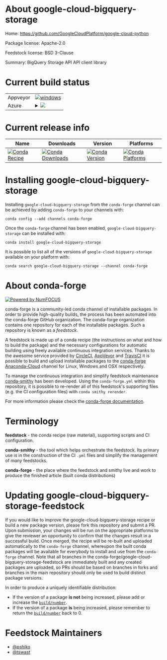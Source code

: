 About google-cloud-bigquery-storage
===================================

Home: https://github.com/GoogleCloudPlatform/google-cloud-python

Package license: Apache-2.0

Feedstock license: BSD 3-Clause

Summary: BigQuery Storage API API client library



Current build status
====================


<table><tr>
    <td>Appveyor</td>
    <td>
      <a href="https://ci.appveyor.com/project/conda-forge/google-cloud-bigquery-storage-feedstock/branch/master">
        <img alt="windows" src="https://img.shields.io/appveyor/ci/conda-forge/google-cloud-bigquery-storage-feedstock/master.svg?label=Windows">
      </a>
    </td>
  </tr>
    
  <tr>
    <td>Azure</td>
    <td>
      <details>
        <summary>
          <a href="https://dev.azure.com/conda-forge/feedstock-builds/_build/latest?definitionId=6331&branchName=master">
            <img src="https://dev.azure.com/conda-forge/feedstock-builds/_apis/build/status/google-cloud-bigquery-storage-feedstock?branchName=master">
          </a>
        </summary>
        <table>
          <thead><tr><th>Variant</th><th>Status</th></tr></thead>
          <tbody><tr>
              <td>linux_python2.7</td>
              <td>
                <a href="https://dev.azure.com/conda-forge/feedstock-builds/_build/latest?definitionId=6331&branchName=master">
                  <img src="https://dev.azure.com/conda-forge/feedstock-builds/_apis/build/status/google-cloud-bigquery-storage-feedstock?branchName=master&jobName=linux&configuration=linux_python2.7" alt="variant">
                </a>
              </td>
            </tr><tr>
              <td>linux_python3.6</td>
              <td>
                <a href="https://dev.azure.com/conda-forge/feedstock-builds/_build/latest?definitionId=6331&branchName=master">
                  <img src="https://dev.azure.com/conda-forge/feedstock-builds/_apis/build/status/google-cloud-bigquery-storage-feedstock?branchName=master&jobName=linux&configuration=linux_python3.6" alt="variant">
                </a>
              </td>
            </tr><tr>
              <td>linux_python3.7</td>
              <td>
                <a href="https://dev.azure.com/conda-forge/feedstock-builds/_build/latest?definitionId=6331&branchName=master">
                  <img src="https://dev.azure.com/conda-forge/feedstock-builds/_apis/build/status/google-cloud-bigquery-storage-feedstock?branchName=master&jobName=linux&configuration=linux_python3.7" alt="variant">
                </a>
              </td>
            </tr><tr>
              <td>osx_python2.7</td>
              <td>
                <a href="https://dev.azure.com/conda-forge/feedstock-builds/_build/latest?definitionId=6331&branchName=master">
                  <img src="https://dev.azure.com/conda-forge/feedstock-builds/_apis/build/status/google-cloud-bigquery-storage-feedstock?branchName=master&jobName=osx&configuration=osx_python2.7" alt="variant">
                </a>
              </td>
            </tr><tr>
              <td>osx_python3.6</td>
              <td>
                <a href="https://dev.azure.com/conda-forge/feedstock-builds/_build/latest?definitionId=6331&branchName=master">
                  <img src="https://dev.azure.com/conda-forge/feedstock-builds/_apis/build/status/google-cloud-bigquery-storage-feedstock?branchName=master&jobName=osx&configuration=osx_python3.6" alt="variant">
                </a>
              </td>
            </tr><tr>
              <td>osx_python3.7</td>
              <td>
                <a href="https://dev.azure.com/conda-forge/feedstock-builds/_build/latest?definitionId=6331&branchName=master">
                  <img src="https://dev.azure.com/conda-forge/feedstock-builds/_apis/build/status/google-cloud-bigquery-storage-feedstock?branchName=master&jobName=osx&configuration=osx_python3.7" alt="variant">
                </a>
              </td>
            </tr><tr>
              <td>win_python2.7</td>
              <td>
                <a href="https://dev.azure.com/conda-forge/feedstock-builds/_build/latest?definitionId=6331&branchName=master">
                  <img src="https://dev.azure.com/conda-forge/feedstock-builds/_apis/build/status/google-cloud-bigquery-storage-feedstock?branchName=master&jobName=win&configuration=win_python2.7" alt="variant">
                </a>
              </td>
            </tr><tr>
              <td>win_python3.6</td>
              <td>
                <a href="https://dev.azure.com/conda-forge/feedstock-builds/_build/latest?definitionId=6331&branchName=master">
                  <img src="https://dev.azure.com/conda-forge/feedstock-builds/_apis/build/status/google-cloud-bigquery-storage-feedstock?branchName=master&jobName=win&configuration=win_python3.6" alt="variant">
                </a>
              </td>
            </tr><tr>
              <td>win_python3.7</td>
              <td>
                <a href="https://dev.azure.com/conda-forge/feedstock-builds/_build/latest?definitionId=6331&branchName=master">
                  <img src="https://dev.azure.com/conda-forge/feedstock-builds/_apis/build/status/google-cloud-bigquery-storage-feedstock?branchName=master&jobName=win&configuration=win_python3.7" alt="variant">
                </a>
              </td>
            </tr>
          </tbody>
        </table>
      </details>
    </td>
  </tr>
</table>

Current release info
====================

| Name | Downloads | Version | Platforms |
| --- | --- | --- | --- |
| [![Conda Recipe](https://img.shields.io/badge/recipe-google--cloud--bigquery--storage-green.svg)](https://anaconda.org/conda-forge/google-cloud-bigquery-storage) | [![Conda Downloads](https://img.shields.io/conda/dn/conda-forge/google-cloud-bigquery-storage.svg)](https://anaconda.org/conda-forge/google-cloud-bigquery-storage) | [![Conda Version](https://img.shields.io/conda/vn/conda-forge/google-cloud-bigquery-storage.svg)](https://anaconda.org/conda-forge/google-cloud-bigquery-storage) | [![Conda Platforms](https://img.shields.io/conda/pn/conda-forge/google-cloud-bigquery-storage.svg)](https://anaconda.org/conda-forge/google-cloud-bigquery-storage) |

Installing google-cloud-bigquery-storage
========================================

Installing `google-cloud-bigquery-storage` from the `conda-forge` channel can be achieved by adding `conda-forge` to your channels with:

```
conda config --add channels conda-forge
```

Once the `conda-forge` channel has been enabled, `google-cloud-bigquery-storage` can be installed with:

```
conda install google-cloud-bigquery-storage
```

It is possible to list all of the versions of `google-cloud-bigquery-storage` available on your platform with:

```
conda search google-cloud-bigquery-storage --channel conda-forge
```


About conda-forge
=================

[![Powered by NumFOCUS](https://img.shields.io/badge/powered%20by-NumFOCUS-orange.svg?style=flat&colorA=E1523D&colorB=007D8A)](http://numfocus.org)

conda-forge is a community-led conda channel of installable packages.
In order to provide high-quality builds, the process has been automated into the
conda-forge GitHub organization. The conda-forge organization contains one repository
for each of the installable packages. Such a repository is known as a *feedstock*.

A feedstock is made up of a conda recipe (the instructions on what and how to build
the package) and the necessary configurations for automatic building using freely
available continuous integration services. Thanks to the awesome service provided by
[CircleCI](https://circleci.com/), [AppVeyor](https://www.appveyor.com/)
and [TravisCI](https://travis-ci.org/) it is possible to build and upload installable
packages to the [conda-forge](https://anaconda.org/conda-forge)
[Anaconda-Cloud](https://anaconda.org/) channel for Linux, Windows and OSX respectively.

To manage the continuous integration and simplify feedstock maintenance
[conda-smithy](https://github.com/conda-forge/conda-smithy) has been developed.
Using the ``conda-forge.yml`` within this repository, it is possible to re-render all of
this feedstock's supporting files (e.g. the CI configuration files) with ``conda smithy rerender``.

For more information please check the [conda-forge documentation](https://conda-forge.org/docs/).

Terminology
===========

**feedstock** - the conda recipe (raw material), supporting scripts and CI configuration.

**conda-smithy** - the tool which helps orchestrate the feedstock.
                   Its primary use is in the construction of the CI ``.yml`` files
                   and simplify the management of *many* feedstocks.

**conda-forge** - the place where the feedstock and smithy live and work to
                  produce the finished article (built conda distributions)


Updating google-cloud-bigquery-storage-feedstock
================================================

If you would like to improve the google-cloud-bigquery-storage recipe or build a new
package version, please fork this repository and submit a PR. Upon submission,
your changes will be run on the appropriate platforms to give the reviewer an
opportunity to confirm that the changes result in a successful build. Once
merged, the recipe will be re-built and uploaded automatically to the
`conda-forge` channel, whereupon the built conda packages will be available for
everybody to install and use from the `conda-forge` channel.
Note that all branches in the conda-forge/google-cloud-bigquery-storage-feedstock are
immediately built and any created packages are uploaded, so PRs should be based
on branches in forks and branches in the main repository should only be used to
build distinct package versions.

In order to produce a uniquely identifiable distribution:
 * If the version of a package **is not** being increased, please add or increase
   the [``build/number``](https://conda.io/docs/user-guide/tasks/build-packages/define-metadata.html#build-number-and-string).
 * If the version of a package **is** being increased, please remember to return
   the [``build/number``](https://conda.io/docs/user-guide/tasks/build-packages/define-metadata.html#build-number-and-string)
   back to 0.

Feedstock Maintainers
=====================

* [@pshiko](https://github.com/pshiko/)
* [@tswast](https://github.com/tswast/)

